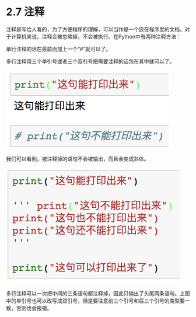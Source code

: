 # 2.7 注释

注释是写给人看的，为了方便程序的理解，可以当作是一个嵌在程序里的文档。对于计算机来说，注释会被忽略掉，不会被执行。在Python中有两种注释方法：

单行注释的话在最前面加上一个“\#”就可以了。

多行注释用三个单引号或者三个双引号把需要注释的话包在其中就可以了。

![&#x56FE;2-19](../../.gitbook/assets/image%20%2850%29.png)

我们可以看到，被注释掉的语句不会被输出，而且会变成斜体。

![&#x56FE;2-20](../../.gitbook/assets/image%20%28124%29.png)

多行注释可以一次把中间的三条语句都注释掉，因此只输出了头尾两条语句。上图中的单引号也可以改写成双引号，但是要注意前三个引号和后三个引号的类型要一致，否则也会报错。

